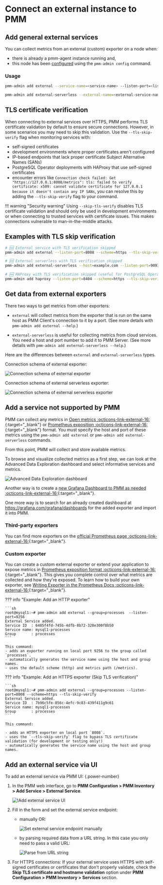 # Connect an external instance to PMM

## Add general external services

You can collect metrics from an external (custom) exporter on a node when:

- there is already a pmm-agent instance running and,
- this node has been [configured](../index.md) using the `pmm-admin config` command.

### Usage

```sh
pmm-admin add external --service-name=<service-name> --listen-port=<listen-port> --metrics-path=<metrics-path> --scheme=<scheme>
```

```sh
pmm-admin add external-serverless --external-name=<external-service-name> --host=<hostname> --listen-port=<listen-port> --metrics-path=<metrics-path> --scheme=<scheme>
```

## TLS certificate verification

When connecting to external services over HTTPS, PMM performs TLS certificate validation by default to ensure secure connections. However, in some scenarios you may need to skip this validation. Use the `--tls-skip-verify` flag when monitoring services with:

- self-signed certificates
- development environments where proper certificates aren't configured
- IP-based endpoints that lack proper certificate Subject Alternative Names (SANs)
- PostgreSQL Operator deployments with HAProxy that use self-signed certificates
- encounter errors like `Connection check failed: Get "https://127.0.0.1:8008/metrics": tls: failed to verify certificate: x509: cannot validate certificate for 127.0.0.1 because it doesn't contain any IP SANs`, you can resolve this by adding the `--tls-skip-verify` flag to your command.


!!! warning "Security warning"
    Using `--skip-tls-verify` disables TLS certificate validation and should only be used in development environments or when connecting to trusted services with certificate issues. This makes connections vulnerable to man-in-the-middle attacks.

##  Examples with TLS skip verification

```sh
# 🆕 External service with TLS verification skipped
pmm-admin add external --listen-port=8008 --scheme=https --tls-skip-verify

# 🆕 External serverless with TLS verification skipped  
pmm-admin add external-serverless --host=example.com --listen-port=9093 --scheme=https --tls-skip-verify

# 🆕 HAProxy with TLS verification skipped (useful for PostgreSQL Operator deployments)
pmm-admin add haproxy --listen-port=8404 --scheme=https --tls-skip-verify
```

## Get data from external exporters

There two ways to get metrics from other exporters:

- `external` will collect metrics from the exporter that is run on the same host as PMM Client's connection to it by a port. (See more details with `pmm-admin add external --help`.)

- `external-serverless` is useful for collecting metrics from cloud services. You need a host and port number to add it to PMM Server. (See more details with `pmm-admin add external-serverless --help`.)

Here are the differences between `external` and `external-serverless` types.

Connection schema of external exporter:

![Connection schema of external exporter](../../../images/PMM_External_Exporter_Schema.jpg)

Connection schema of external serverless exporter:

![Connection schema of external serverless exporter](../../../images/PMM_External_Serverless_Exporter_Schema.jpg)

## Add a service not supported by PMM

PMM can collect any metrics in [Open metrics :octicons-link-external-16:](https://openmetrics.io){:target="_blank"} or [Prometheus exposition :octicons-link-external-16:](https://prometheus.io/docs/instrumenting/exposition_formats/){:target="_blank"} format. You must specify the host and port of these metrics using the `pmm-admin add external` or `pmm-admin add external-serverless` commands.

From this point, PMM will collect and store available metrics.

To browse and visualize collected metrics as a first step, we can look at the Advanced Data Exploration dashboard and select informative services and metrics.

![Advanced Data Exploration dashboard](../../../images/PMM_Advanced_Data_Exploration.jpg)

Another way is to create a [new Grafana Dashboard to PMM as needed :octicons-link-external-16:](https://grafana.com/docs/grafana/latest/best-practices/best-practices-for-creating-dashboards/){:target="_blank"}.

One more way is to search for an already created dashboard at <https://grafana.com/grafana/dashboards> for the added exporter and import it into PMM.

### Third-party exporters

You can find more exporters on the [official Prometheus page :octicons-link-external-16:](https://prometheus.io/docs/instrumenting/exporters/){:target="_blank"}.

### Custom exporter

You can create a custom external exporter or extend your application to expose metrics in [Prometheus exposition format :octicons-link-external-16:](https://prometheus.io/docs/instrumenting/exposition_formats/){:target="_blank"}. This gives you complete control over what metrics are collected and how they're exposed. To learn how to build your own exporter, see [Writing Exporter in the Prometheus Docs :octicons-link-external-16:](https://prometheus.io/docs/instrumenting/writing_exporters){:target="_blank"}.

??? info "Example: Add an HTTP exporter"

    ```sh
    root@mysql1:~# pmm-admin add external --group=processes  --listen-port=9256
    External Service added.
    Service ID  : 6485f4fd-745b-4dfb-8b72-328e300f8b50
    Service name: mysql1-processes
    Group       : processes
    ```

    This command: 
    - adds an exporter running on local port 9256 to the group called `processes`.
    - automatically generates the service name using the host and group names.
    - uses the default scheme (http) and metrics path (/metrics).


??? info "Example: Add an HTTPS exporter (Skip TLS verification)"


    ```sh
    root@mysql1:~# pmm-admin add external --group=processes --listen-port=8008 --scheme=https --tls-skip-verify
    External Service added.
    Service ID  : 7b96c5fe-856c-4efc-9c83-439f411g9c61
    Service name: mysql1-processes
    Group       : processes
    ```

    This command:

    - adds an HTTPS exporter on local port `8008`.
    - uses the `--tls-skip-verify` flag to bypass TLS certificate validation (for development or testing only!)
    - automatically generates the service name using the host and group names.


## Add an external service via UI

To add an external service via PMM UI:
{.power-number}

1. In the PMM web interface, go to **PMM Configuration > PMM Inventory > Add Service > External Service**.

    ![!Add external service UI](../../../images/PMM_External_Serverless.png)

2. Fill in the form and set the external service endpoint: 

    -  manually OR:

        ![Set external service endpoint manually](../../../images/PMM_External_Serverless_switcher_manually.png)

    - by parsing required data from a URL string. In this case you only need to pass a valid URL:

        ![Parse from URL string](../../../images/PMM_External_Serverless_switcher.png)

3. For HTTPS connections: If your external service uses HTTPS with self-signed certificates or certificates that don't properly validate, check the **Skip TLS certificate and hostname validation** option under **PMM Configuration > PMM Inventory > Services** section.

